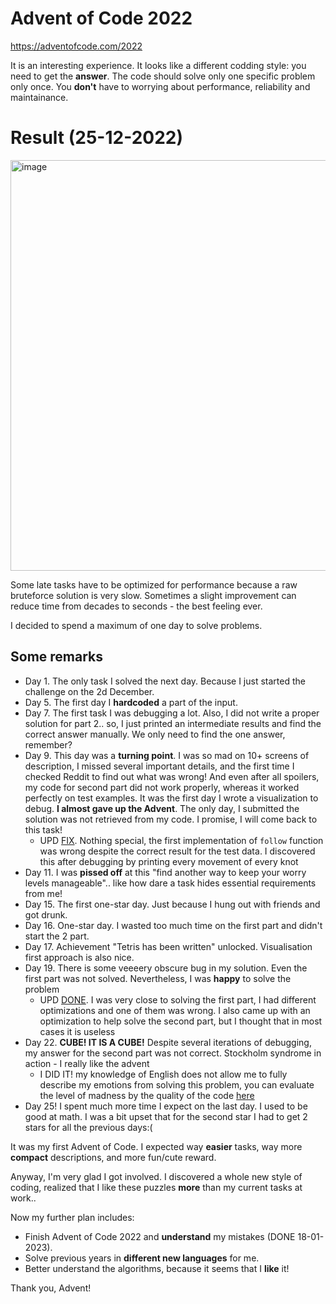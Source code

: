 # Advent of Code 2022

https://adventofcode.com/2022

It is an interesting experience. It looks like a different codding style: 
you need to get the **answer**. The code should solve only one specific problem 
only once. You **don't** have to worrying about performance, reliability and 
maintainance.

# Result (25-12-2022)
<img width="657" alt="image" src="https://user-images.githubusercontent.com/3627930/209472928-288f08ea-01ca-41a6-bc0b-97a5464b69bc.png">

Some late tasks have to be optimized for performance because a raw bruteforce 
solution is very slow. Sometimes a slight improvement can reduce time from decades
to seconds - the best feeling ever.

I decided to spend a maximum of one day to solve problems.

## Some remarks

 - Day 1. The only task I solved the next day. Because I just started the challenge on the 2d
December. 
 - Day 5. The first day I **hardcoded** a part of the input.
 - Day 7. The first task I was debugging a lot. Also, I did not write a proper solution 
for part 2.. so, I just printed an intermediate results and find the correct answer manually.
We only need to find the one answer, remember?
 - Day 9. This day was a **turning point**. I was so mad on 10+ screens of description, I missed
several important details, and the first time I checked Reddit to find out what was wrong! 
And even after all spoilers, my code for second part did not work properly, whereas it worked
perfectly on test examples. It was the first day I wrote a visualization to debug. **I almost 
gave up the Advent**. The only day, I submitted the solution was not retrieved from my code.
I promise, I will come back to this task!
   - UPD [FIX](https://github.com/Joxter/advent-2022/commit/db7ae4efc182a0a0ff1e9ceb157cb6df926c9c9b).
   Nothing special, the first implementation of `follow` function was wrong despite the correct result for the test data. I discovered this after debugging by printing every movement of every knot
 - Day 11. I was **pissed off** at this "find another way to keep your worry levels manageable".. 
like how dare a task hides essential requirements from me!
 - Day 15. The first one-star day. Just because I hung out with friends and got drunk.
 - Day 16. One-star day. I wasted too much time on the first part and didn't start the 2 part.
 - Day 17. Achievement "Tetris has been written" unlocked. Visualisation first approach is also nice.
 - Day 19. There is some veeeery obscure bug in my solution. Even the first part was not solved.
Nevertheless, I was **happy** to solve the problem
   - UPD [DONE](https://github.com/Joxter/advent-2022/commit/c41702aca3ef07245d6af84a50bf1448077412cd).
   I was very close to solving the first part, I had different optimizations and one of them was wrong. 
   I also came up with an optimization to help solve the second part, but I thought that in most cases it is useless
 - Day 22. **CUBE! IT IS A CUBE!** Despite several iterations of debugging, my answer for the second
part was not correct. Stockholm syndrome in action - I really like the advent
   - I DID IT! my knowledge of English does not allow me to fully describe my emotions from solving 
   this problem, you can evaluate the level of madness by the quality of the code [here](https://github.com/Joxter/advent-2022/commit/8326ff50fbf3bdbffd038b8b4979789291539795)
 - Day 25! I spent much more time I expect on the last day. I used to be good at math. I was a 
bit upset that for the second star I had to get 2 stars for all the previous days:(

It was my first Advent of Code. I expected way **easier** tasks, way more **compact** descriptions,
and more fun/cute reward.

Anyway, I'm very glad I got involved. I discovered a whole new style of coding, realized 
that I like these puzzles **more** than my current tasks at work..

Now my further plan includes:
- Finish Advent of Code 2022 and **understand** my mistakes (DONE 18-01-2023).
- Solve previous years in **different new languages** for me.
- Better understand the algorithms, because it seems that I **like** it!

Thank you, Advent!
